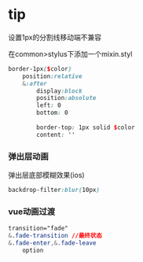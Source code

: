 # tip

设置1px的分割线移动端不兼容

在common>stylus下添加一个mixin.styl

```scss
border-1px($color)
	position:relative
	&:after
		display:block
		position:absolute
		left: 0
		bottom: 0
		
		border-top: 1px solid $color
		content: ''
```



### 弹出层动画

弹出层底部模糊效果(ios)

```css
backdrop-filter:blur(10px)
```

### vue动画过渡

```css
transition="fade"
&.fade-transition //最终状态
&.fade-enter,&.fade-leave
	option
```

